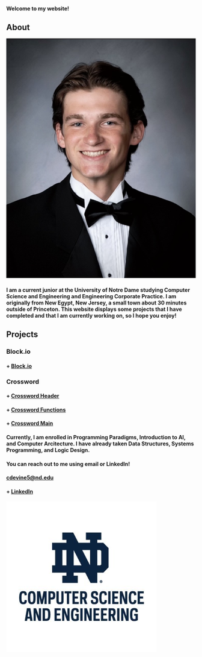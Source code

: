 
#### Welcome to my website!


## About
![Image](portrait2.png)
#### I am a current junior at the University of Notre Dame studying Computer Science and Engineering and Engineering Corporate Practice. I am originally from New Egypt, New Jersey, a small town about 30 minutes outside of Princeton. This website displays some projects that I have completed and that I am currently working on, so I hope you enjoy!

## Projects

### Block.io
#### + [Block.io](project.c)

### Crossword
#### + [Crossword Header](crossfunc.h)
#### + [Crossword Functions](crossfunc.c)
#### + [Crossword Main](crossword.c)



#### Currently, I am enrolled in Programming Paradigms, Introduction to AI, and Computer Arcitecture. I have already taken Data Structures, Systems Programming, and Logic Design.
#### You can reach out to me using email or LinkedIn!
#### cdevine5@nd.edu
#### + [LinkedIn](https://www.linkedin.com/in/charles-devine3/)

![Notre Dame CSE](44iQpsKe_400x400.jpg)
